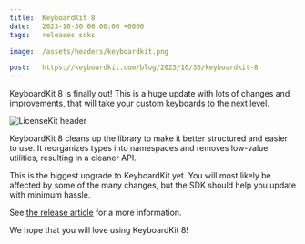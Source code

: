 ```yaml
---
title:  KeyboardKit 8
date:   2023-10-30 06:00:00 +0000
tags:   releases sdks

image:  /assets/headers/keyboardkit.png

post:   https://keyboardkit.com/blog/2023/10/30/keyboardkit-8
---
```


KeyboardKit 8 is finally out! This is a huge update with lots of changes and improvements, that will take your custom keyboards to the next level.

![LicenseKit header]({{page.image}})

KeyboardKit 8 cleans up the library to make it better structured and easier to use. It reorganizes types into namespaces and removes low-value utilities, resulting in a cleaner API.

This is the biggest upgrade to KeyboardKit yet. You will most likely be affected by some of the many changes, but the SDK should help you update with minimum hassle.

See [the release article]({{page.post}}) for a more information.

We hope that you will love using KeyboardKit 8!